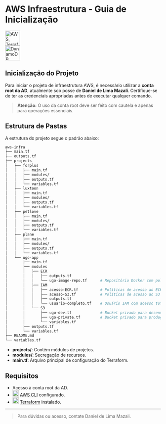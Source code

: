 # AWS Infraestrutura - Guia de Inicialização

<p align="left">
  <img src="https://skillicons.dev/icons?i=aws,terraform" alt="AWS, Terraform Docker" height="48"/>
  <br>
  <img src="https://skillicons.dev/icons?i=docker,debian" alt="DynamoDB, Lambda, CloudFront & Redis" height="48"/>
</p>

## Inicialização do Projeto

Para iniciar o projeto de infraestrutura AWS, é necessário utilizar a **conta root da AD**, atualmente sob posse de **Daniel de Lima Mazali**. Certifique-se de ter as credenciais apropriadas antes de executar qualquer comando.

> **Atenção:** O uso da conta root deve ser feito com cautela e apenas para operações essenciais.

## Estrutura de Pastas

A estrutura do projeto segue o padrão abaixo:

``` bash
aws-infra
├── main.tf
├── outputs.tf
├── projects
│   ├── forplus
│   │   ├── main.tf
│   │   ├── modules/
│   │   ├── outputs.tf
│   │   └── variables.tf
│   ├── luxtoon
│   │   ├── main.tf
│   │   ├── modules/
│   │   ├── outputs.tf
│   │   └── variables.tf
│   ├── petlove
│   │   ├── main.tf
│   │   ├── modules/
│   │   ├── outputs.tf
│   │   └── variables.tf
│   ├── plane
│   │   ├── main.tf
│   │   ├── modules/
│   │   ├── outputs.tf
│   │   └── variables.tf
│   └── ugo-app
│       ├── main.tf
│       ├── modules
│       │   ├── ECR
│       │   │   ├── outputs.tf
│       │   │   └── ugo-image-repo.tf      # Repositório Docker com políticas de lifecycle
│       │   ├── IAM
│       │   │   ├── acesso-ECR.tf          # Políticas de acesso ao ECR
│       │   │   ├── acesso-S3.tf           # Políticas de acesso ao S3
│       │   │   ├── outputs.tf
│       │   │   └── usuario-completo.tf    # Usuário IAM com acesso total
│       │   └── S3
│       │       ├── ugo-dev.tf             # Bucket privado para desenvolvimento
│       │       ├── ugo-private.tf         # Bucket privado para produção
│       │       └── variables.tf
│       ├── outputs.tf
│       └── variables.tf
├── README.md
└── variables.tf
```

- **projects/**: Contém módulos de projetos.
- **modules/**: Secregação de recursos.
- **main.tf**: Arquivo principal de configuração do Terraform.

## Requisitos

- Acesso à conta root da AD.
- <img src="https://skillicons.dev/icons?i=aws" alt="AWS CLI" height="20"/> [AWS CLI](https://aws.amazon.com/cli/) configurado.
- <img src="https://skillicons.dev/icons?i=terraform" alt="Terraform" height="20"/> [Terraform](https://www.terraform.io/downloads.html) instalado.

---
> Para dúvidas ou acesso, contate Daniel de Lima Mazali.
